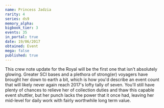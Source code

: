 ```yaml
---
name: Princess Jadzia
rarity: 4
series: ds9
memory_alpha:
bigbook_tier: 3
events: 35
in_portal: true
date: 19/06/2017
obtained: Event
mega: false
published: true
---
```


This crew note update for the Royal will be the first one that isn't absolutely glowing. Greater SCI bases and a plethora of strong(er) voyagers have brought her down to earth a bit, which is how you'd describe an event count that will likely never again reach 2017's lofty tally of seven. You'll still have plenty of chances to relieve her of collection duties and thaw this capable event shuttler, but her punch lacks the power that it once had, leaving her mid-level for daily work with fairly worthwhile long term value.
